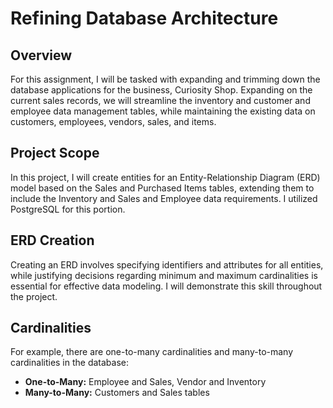 # Refining Database Architecture

## Overview
For this assignment, I will be tasked with expanding and trimming down the database applications for the business, Curiosity Shop. Expanding on the current sales records, we will streamline the inventory and customer and employee data management tables, while maintaining the existing data on customers, employees, vendors, sales, and items.

## Project Scope
In this project, I will create entities for an Entity-Relationship Diagram (ERD) model based on the Sales and Purchased Items tables, extending them to include the Inventory and Sales and Employee data requirements. I utilized PostgreSQL for this portion.

## ERD Creation
Creating an ERD involves specifying identifiers and attributes for all entities, while justifying decisions regarding minimum and maximum cardinalities is essential for effective data modeling. I will demonstrate this skill throughout the project.

## Cardinalities
For example, there are one-to-many cardinalities and many-to-many cardinalities in the database:
- **One-to-Many:** Employee and Sales, Vendor and Inventory
- **Many-to-Many:** Customers and Sales tables
